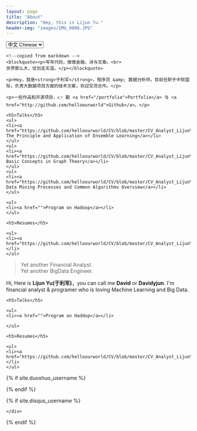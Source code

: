 ```yaml
---
layout: page
title: "About"
description: "Hey, this is Lijun Yu."
header-img: "images/IMG_0006.JPG"
---
```


<!-- Language Selector -->
<select onchange= "onLanChange(this.options[this.options.selectedIndex].value)">
    <option value="0" selected> 中文 Chinese </option>
    <option value="1"> 英文 English </option>
</select>

<!-- Chinese Version -->
<div class="zh post-container">

    <!--copied from markdown -->
    <blockquote><p>写写代码，做做金融，诗与文章。<br>
    世界那么大，仗剑走天涯。</p></blockquote>

    <p>Hey，我是<strong>于利军</strong>，程序员 &amp; 数据分析师，目前任职于中软国际，负责大数据项目方面的技术方案，欢迎交流合作。</p>

    <p>一些作品和开源项目，👉 戳 <a href="/portfolio">Portfolio</a> 与 <a href="http://github.com/helloourworld">Github</a>。</p>

    <h5>Talks</h5>
    <ul>
    <li><a href="https://github.com/helloourworld/CV/blob/master/CV_Analyst_LijunYu_cn.pdf">2018.4 The Principle and Application of Ensemble Learning</a></li>
    </ul>
    <ul>
    <li><a href="https://github.com/helloourworld/CV/blob/master/CV_Analyst_LijunYu_cn.pdf">2018.3 Basic Concepts in Graph Theory</a></li>
    </ul>
    <ul>
    <li><a href="https://github.com/helloourworld/CV/blob/master/CV_Analyst_LijunYu_cn.pdf">2017.6 Data Mining Processes and Common Algorithms Overview</a></li>
    </ul>

    <ul>
    <li><a href="">Program on Hadoop</a></li>
    </ul>

    <h5>Resumes</h5>

    <ul>
    <li><a href="https://github.com/helloourworld/CV/blob/master/CV_Analyst_LijunYu_cn.pdf">CV_YULIJUN_CN</a></li>
    </ul>

</div>

<!-- English Version -->
<div class="en post-container">
    <blockquote><p>Yet another Financial Analyst. <br>
    Yet another BigData Engineer.</p></blockquote>

Hi, Here is <strong>Lijun Yu(于利军)</strong>，you can call me <strong>David</strong> or <strong>Davidyjun</strong>. I'm financial analyst &amp; programer who is loving Machine Learning and Big Data.

    <h5>Talks</h5>

    <ul>
    <li><a href="">Program on Haddop</a></li>

    </ul>

    <h5>Resumes</h5>

    <ul>
    <li><a href="https://github.com/helloourworld/CV/blob/master/CV_Analyst_LijunYu_en.pdf">CV_YULIJUN_EN</a></li>
    </ul>
</div>

<!-- Handle Language Change -->
<script type="text/javascript">
    // get nodes
    var $zh = document.querySelector(".zh");
    var $en = document.querySelector(".en");
    var $select = document.querySelector("select");

    // bind hashchange event
    window.addEventListener('hashchange', _render);

    // handle render
    function _render(){
        var _hash = window.location.hash;
        // en
        if(_hash == "#en"){
            $select.selectedIndex = 1;
            $en.style.display = "block";
            $zh.style.display = "none";
        // zh by default
        }else{
            // not trigger onChange, otherwise cause a loop call.
            $select.selectedIndex = 0;
            $zh.style.display = "block";
            $en.style.display = "none";
        }
    }

    // handle select change
    function onLanChange(index){
        if(index == 0){
            window.location.hash = "#zh"
        }else{
            window.location.hash = "#en"
        }
    }

    // init
    _render();
</script>



{% if site.duoshuo_username %}
<!-- 多说评论框 start -->
<!-- 多说公共JS代码 start (一个网页只需插入一次) -->
<script type="text/javascript">
var duoshuoQuery = {short_name:"machinelearningadvance"};
    (function() {
        var ds = document.createElement('script');
        ds.type = 'text/javascript';ds.async = true;
        ds.src = (document.location.protocol == 'https:' ? 'https:' : 'http:') + '//static.duoshuo.com/embed.unstable.js';
        ds.charset = 'UTF-8';
        (document.getElementsByTagName('head')[0]
         || document.getElementsByTagName('body')[0]).appendChild(ds);
    })();
    </script>
<!-- 多说公共JS代码 end -->
<!-- 多说评论框 end -->
<!-- 多说公共JS代码 start (一个网页只需插入一次) -->
<script type="text/javascript">
var duoshuoQuery = {short_name:"machinelearningadvance"};
    (function() {
        var ds = document.createElement('script');
        ds.type = 'text/javascript';ds.async = true;
        ds.src = (document.location.protocol == 'https:' ? 'https:' : 'http:') + '//static.duoshuo.com/embed.unstable.js';
        ds.charset = 'UTF-8';
        (document.getElementsByTagName('head')[0]
         || document.getElementsByTagName('body')[0]).appendChild(ds);
    })();
    </script>
<!-- 多说公共JS代码 end -->
<!-- 多说评论框 end -->

<!-- 多说公共JS代码 start (一个网页只需插入一次) -->
<script type="text/javascript">
    // dynamic User hacking by Hux
    var _user = '{{site.duoshuo_username}}';

    // duoshuo comment query.
    var duoshuoQuery = {short_name: _user };
    (function() {
        var ds = document.createElement('script');
        ds.type = 'text/javascript';ds.async = true;
        ds.src = (document.location.protocol == 'https:' ? 'https:' : 'http:') + '//static.duoshuo.com/embed.js';
        ds.charset = 'UTF-8';
        (document.getElementsByTagName('head')[0]
         || document.getElementsByTagName('body')[0]).appendChild(ds);
    })();
</script>
<!-- 多说公共JS代码 end -->
{% endif %}


{% if site.disqus_username %}
<!-- disqus 评论框 start -->
<div class="comment">
    <div id="disqus_thread" class="disqus-thread">

    </div>
</div>
<!-- disqus 评论框 end -->

<!-- disqus 公共JS代码 start (一个网页只需插入一次) -->
<script type="text/javascript">
    /* * * CONFIGURATION VARIABLES * * */
    var disqus_shortname = "{{site.disqus_username}}";
    var disqus_identifier = "{{site.disqus_username}}/{{page.url}}";
    var disqus_url = "{{site.url}}{{page.url}}";

    (function() {
        var dsq = document.createElement('script'); dsq.type = 'text/javascript'; dsq.async = true;
        dsq.src = '//' + disqus_shortname + '.disqus.com/embed.js';
        (document.getElementsByTagName('head')[0] || document.getElementsByTagName('body')[0]).appendChild(dsq);
    })();
</script>
<!-- disqus 公共JS代码 end -->
{% endif %}
